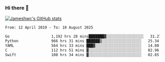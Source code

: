 ### Hi there 👋

[![Jameshwc's GitHub stats](https://github-readme-stats.vercel.app/api?username=jameshwc)](https://github.com/anuraghazra/github-readme-stats)

<!--START_SECTION:waka-->

```txt
From: 12 April 2019 - To: 10 August 2025

Go                   1,192 hrs 28 mins███████▓░░░░░░░░░░░░░░░░░   31.27 %
Python               966 hrs 31 mins ██████▒░░░░░░░░░░░░░░░░░░   25.34 %
YAML                 564 hrs 33 mins ███▓░░░░░░░░░░░░░░░░░░░░░   14.80 %
C                    112 hrs 51 mins ▓░░░░░░░░░░░░░░░░░░░░░░░░   02.96 %
Swift                108 hrs 34 mins ▓░░░░░░░░░░░░░░░░░░░░░░░░   02.85 %
```

<!--END_SECTION:waka-->
